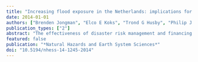 ```yaml
---
title: "Increasing flood exposure in the Netherlands: implications for risk financing"
date: 2014-01-01
authors: ["Brenden Jongman", "Elco E Koks", "Trond G Husby", "Philip J Ward"]
publication_types: ["2"]
abstract: "The effectiveness of disaster risk management and financing mechanisms depends on an accurate assessment of current and future hazard exposure. The increasing availability of detailed data offers policy makers and the insurance sector new opportunities to understand trends in risk, and to make informed decisions on ways to deal with these trends. In this paper we show how comprehensive property level information can be used for the assessment of exposure to flooding on a national scale, and how this information provides valuable input to discussions on possible risk financing practices. The case study used is the Netherlands, which is one of the countries most exposed to flooding globally, and which is currently undergoing a debate on strategies for the compensation of potential losses. Our results show that flood exposure has increased rapidly between 1960 and 2012, and that the growth of the building stock and its economic value in flood-prone areas has been higher than in non-flood-prone areas. We also find that property values in flood-prone areas are lower than those in non-flood-prone areas. We argue that the increase in the share of economic value located in potential flood-prone areas can have a negative effect on the feasibility of private insurance schemes in the Netherlands. The methodologies and results presented in this study are relevant for many regions around the world where the effects of rising flood exposure create a challenge for risk financing."
featured: false
publication: "*Natural Hazards and Earth System Sciences*"
doi: "10.5194/nhess-14-1245-2014"
---
```


